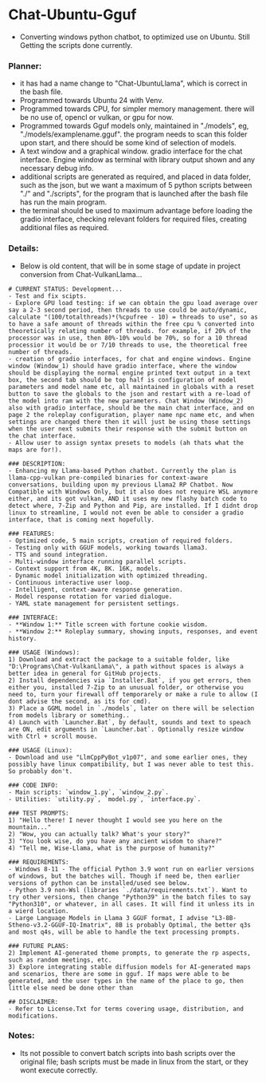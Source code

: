 # Chat-Ubuntu-Gguf
- Converting windows python chatbot, to optimized use on Ubuntu. Still Getting the scripts done currently.

### Planner:
- it has had a name change to "Chat-UbuntuLlama", which is correct in the bash file.
- Programmed towards Ubuntu 24 with Venv.
- Programmed towards CPU, for simpler memory management. there will be no use of, opencl or vulkan, or gpu for now.
- Programmed towards Gguf models only, maintained in "./models", eg, "./models/examplename.gguf". the program needs to scan this folder upon start, and there should be some kind of selection of models.
- A text window and a graphical window. gradio interface for the chat interface. Engine window as terminal with library output shown and any necessary debug info.
- additional scripts are generated as required, and placed in data folder, such as the json, but we want a maximum of 5 python scripts between "./" and "./scripts", for the program that is launched after the bash file has run the main program.
- the terminal should be used to maximum advantage before loading the gradio interface, checking relevant folders for required files, creating additional files as required.


### Details:
- Below is old content, that will be in some stage of update in project conversion from Chat-VulkanLlama...


```
# CURRENT STATUS: Development... 
- Test and fix scipts.
- Explore GPU load testing: if we can obtain the gpu load average over say a 2-3 second period, then threads to use could be auto/dynamic, calculate "(100/totalthreads)*(%cpufree - 10) = threads to use", so as to have a safe amount of threads within the free cpu % converted into theoretically relating number of threads. for example, if 20% of the processor was in use, then 80%-10% would be 70%, so for a 10 thread processior it would be or 7/10 threads to use, the theoretical free number of threads.
- creation of gradio interfaces, for chat and engine windows. Engine window (Window_1) should have gradio interface, where the window should be displaying the normal engine printed text output in a text box, the second tab should be top half is configuration of model parameters and model name etc, all maintained in globals with a reset button to save the globals to the json and restart with a re-load of the model into ram with the new parameters. Chat Window (Window_2) also with gradio interface, should be the main chat interface, and on page 2 the roleplay configuration, player name npc name etc, and when settings are changed there then it will just be using those settings when the user next submits their response with the submit button on the chat interface. 
- Allow user to assign syntax presets to models (ah thats what the maps are for!).

### DESCRIPTION:
- Enhancing my Llama-based Python chatbot. Currently the plan is llama-cpp-vulkan pre-compiled binaries for context-aware conversations, building upon my previous Llama2 RP Chatbot. Now Compatible with Windows Only, but it also does not require WSL anymore either, and its got vulkan, AND it uses my new flashy batch code to detect where, 7-Zip and Python and Pip, are installed. If I didnt drop linux to streamline, I would not even be able to consider a gradio interface, that is coming next hopefully.

### FEATURES:
- Optimized code, 5 main scripts, creation of required folders.
- Testing only with GGUF models, working towards llama3.
- TTS and sound integration.
- Multi-window interface running parallel scripts.
- Context support from 4K, 8K. 16K, models.
- Dynamic model initialization with optimized threading.
- Continuous interactive user loop.
- Intelligent, context-aware response generation.
- Model response rotation for varied dialogue.
- YAML state management for persistent settings.

### INTERFACE:
- **Window 1:** Title screen with fortune cookie wisdom.
- **Window 2:** Roleplay summary, showing inputs, responses, and event history.

### USAGE (Windows):
1) Download and extract the package to a suitable folder, like "D:\Programs\Chat-VulkanLlama\", a path without spaces is always a better idea in general for GitHub projects.
2) Install dependencies via `Installer.Bat`, if you get errors, then either you, installed 7-Zip to an unusual folder, or otherwise you need to, turn your firewall off temporarely or make a rule to allow (I dont advise the second, as its for cmd).
3) Place a GGML model in `./models`, later on there will be selection from models library or something.. 
4) Launch with `Launcher.Bat`, by default, sounds and text to speach are ON, edit arguments in `Launcher.bat`. Optionally resize window with Ctrl + scroll mouse.

### USAGE (Linux):
- Download and use "LlmCppPyBot_v1p07", and some earlier ones, they possibly have linux compatibility, but I was never able to test this. So probably don't.

### CODE INFO:
- Main scripts: `window_1.py`, `window_2.py`.
- Utilities: `utility.py`, `model.py`, `interface.py`.

### TEST PROMPTS:
1) "Hello there! I never thought I would see you here on the mountain..."
2) "Wow, you can actually talk? What's your story?"
3) "You look wise, do you have any ancient wisdom to share?"
4) "Tell me, Wise-Llama, what is the purpose of humanity?"

### REQUIREMENTS:
- Windows 8-11 - The official Python 3.9 wont run on earlier versions of windows, but the batches will. Though if need be, then earlier versions of python can be installed/used see below.
- Python 3.9 non-Wsl (libraries `./data/requirements.txt`). Want to try other versions, then change "Python39" in the batch files to say "Python310", or whatever, in all cases. It will find it unless its in a wierd location.
- Large Language Models in Llama 3 GGUF format, I advise "L3-8B-Stheno-v3.2-GGUF-IQ-Imatrix", 8B is probably Optimal, the better q3s and most q4s, will be able to handle the text processing prompts.

### FUTURE PLANS:
2) Implement AI-generated theme prompts, to generate the rp aspects, such as random meetings, etc.
3) Explore integrating stable diffusion models for AI-generated maps and scenarios, there are some in gguf. If maps were able to be generated, and the user types in the name of the place to go, then little else need be done other than 

## DISCLAIMER:
- Refer to License.Txt for terms covering usage, distribution, and modifications.
```

### Notes:
- Its not possible to convert batch scripts into bash scripts over the original file; bash scripts must be made in linux from the start, or they wont execute correctly.
